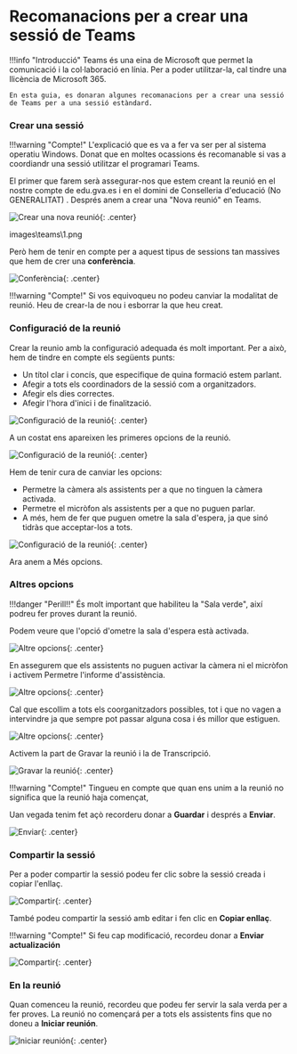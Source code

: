# **Recomanacions per a crear una sessió de Teams**


!!!info "Introducció"
    Teams és una eina de Microsoft que permet la comunicació i la col·laboració en línia. Per a poder utilitzar-la, cal tindre una llicència de Microsoft 365. 

    En esta guia, es donaran algunes recomanacions per a crear una sessió de Teams per a una sessió estàndard.

### Crear una sessió

!!!warning "Compte!"
    L'explicació que es va a fer va ser per al sistema operatiu Windows. Donat que en moltes ocassions és recomanable si vas a coordiandr una sessió utilitzar el programari Teams.

El primer que farem serà assegurar-nos que estem creant la reunió en el nostre compte de edu.gva.es i en el domini de Conselleria d'educació (No GENERALITAT) . Després anem a crear una "Nova reunió" en Teams.

![Crear una nova reunió](../images/teams/1.png){: .center}

images\teams\1.png

Però hem de tenir en compte per a aquest tipus de sessions tan massives que hem de crer una **conferència**.

![Conferència](../images/teams/2.png){: .center}

!!!warning "Compte!"
    Si vos equivoqueu no podeu canviar la modalitat de reunió. Heu de crear-la de nou i esborrar la que heu creat.

### Configuració de la reunió

Crear la reunio amb la configuració adequada és molt important. Per a això, hem de tindre en compte els següents punts:

* Un títol clar i concís, que especifique de quina formació estem parlant.
* Afegir a tots els coordinadors de la sessió com a organitzadors.
* Afegir els dies correctes.
* Afegir l'hora d'inici i de finalització.

![Configuració de la reunió](../images/teams/3.png){: .center}

A un costat ens apareixen les primeres opcions de la reunió.

![Configuració de la reunió](../images/teams/4.png){: .center}

Hem de tenir cura de canviar les opcions:

* Permetre la càmera als assistents per a que no tinguen la càmera activada.
* Permetre el micròfon als assistents per a que no puguen parlar.
* A més, hem de fer que puguen ometre la sala d'espera, ja que sinó tidràs que acceptar-los a tots.

![Configuració de la reunió](../images/teams/5.png){: .center}

Ara anem a Més opcions.

### Altres opcions

!!!danger "Perill!!"
    És molt important que habiliteu la "Sala verde", així podreu fer proves durant la reunió.

Podem veure que l'opció d'ometre la sala d'espera està activada.

![Altre opcions](../images/teams/6.png){: .center}

En assegurem que els assistents no puguen activar la càmera ni el micròfon i activem Permetre l'informe d'assistència.

![Altre opcions](../images/teams/7.png){: .center}

Cal que escollim a tots els coorganitzadors possibles, tot i que no vagen a intervindre ja que sempre pot passar alguna cosa i és millor que estiguen.

![Altre opcions](../images/teams/8.png){: .center}

Activem la part de Gravar la reunió i la de Transcripció.

![Gravar la reunió](../images/teams/9.png){: .center}

!!!warning "Compte!"
    Tingueu en compte que quan ens unim a la reunió no significa que la reunió haja començat, 

Uan vegada tenim fet açò recorderu donar a **Guardar** i després a **Enviar**.

![Enviar](../images/teams/10.png){: .center}

### Compartir la sessió

Per a poder compartir la sessió podeu fer clic sobre la sessió creada i copiar l'enllaç.

![Compartir](../images/teams/11.png){: .center}

També podeu compartir la sessió amb editar i fen clic en **Copiar enllaç**.

!!!warning "Compte!"
    Si feu cap modificació, recordeu donar a **Enviar actualización**

![Compartir](../images/teams/12.png){: .center}

### En la reunió

Quan comenceu la reunió, recordeu que podeu fer servir la sala verda per a fer proves. La reunió no començará per a tots els assistents fins que no doneu a **Iniciar reunión**.

![Iniciar reunión](../images/teams/13.png){: .center}
